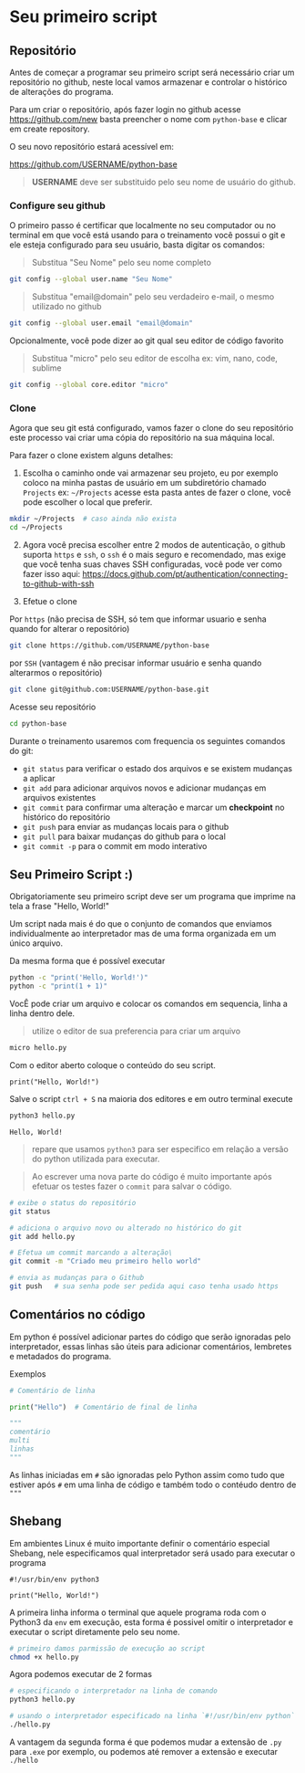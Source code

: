 # Seu primeiro script

## Repositório

Antes de começar a programar seu primeiro script será necessário criar um
repositório no github, neste local vamos armazenar e controlar o histórico
de alterações do programa.

Para um criar o repositório, após fazer login no github acesse https://github.com/new
basta preencher o nome com `python-base` e clicar em create repository.

O seu novo repositório estará acessível em:

https://github.com/USERNAME/python-base

> **USERNAME** deve ser substituido pelo seu nome de usuário do github.

### Configure seu github

O primeiro passo é certificar que localmente no seu computador ou no terminal
em que você está usando para o treinamento você possui o git e ele esteja
configurado para seu usuário, basta digitar os comandos:

> Substitua "Seu Nome" pelo seu nome completo

```bash
git config --global user.name "Seu Nome"
```

> Substitua "email@domain" pelo seu verdadeiro e-mail, o mesmo utilizado no github

```bash
git config --global user.email "email@domain"
```

Opcionalmente, você pode dizer ao git qual seu editor de código favorito

> Substitua "micro" pelo seu editor de escolha ex: vim, nano, code, sublime
 
```bash
git config --global core.editor "micro"
```

### Clone

Agora que seu git está configurado, vamos fazer o clone do seu repositório
este processo vai criar uma cópia do repositório na sua máquina local.

Para fazer o clone existem alguns detalhes:

1. Escolha o caminho onde vai armazenar seu projeto, eu por exemplo coloco na
minha pastas de usuário em um subdiretório chamado `Projects` ex: `~/Projects`
acesse esta pasta antes de fazer o clone, você pode escolher o local que preferir.

```bash
mkdir ~/Projects  # caso ainda não exista
cd ~/Projects
```

2. Agora você precisa escolher entre 2 modos de autenticação, o github suporta
`https` e `ssh`, o `ssh` é o mais seguro e recomendado, mas exige que você tenha
suas chaves SSH configuradas, você pode ver como fazer isso aqui:
 https://docs.github.com/pt/authentication/connecting-to-github-with-ssh

3. Efetue o clone

Por `https` (não precisa de SSH, só tem que informar usuario e senha quando for alterar o repositório)

```bash
git clone https://github.com/USERNAME/python-base
```

por `SSH` (vantagem é não precisar informar usuário e senha quando alterarmos o repositório)
```bash
git clone git@github.com:USERNAME/python-base.git
```

Acesse seu repositório

```bash
cd python-base
```

Durante o treinamento usaremos com frequencia os seguintes comandos do git:

- `git status` para verificar o estado dos arquivos e se existem mudanças a aplicar
- `git add` para adicionar arquivos novos e adicionar mudanças em arquivos existentes
- `git commit` para confirmar uma alteração e marcar um __checkpoint__ no histórico do repositório
- `git push` para enviar as mudanças locais para o github
- `git pull` para baixar mudanças do github para o local
- `git commit -p` para o commit em modo interativo

## Seu Primeiro Script :) 

Obrigatoriamente seu primeiro script deve ser um programa que imprime na tela 
a frase "Hello, World!"

Um script nada mais é do que o conjunto de comandos que enviamos individualmente
ao interpretador mas de uma forma organizada em um único arquivo.

Da mesma forma que é possível executar

```bash
python -c "print('Hello, World!')"
python -c "print(1 + 1)"
```

VocÊ pode criar um arquivo e colocar os comandos em sequencia, linha a linha 
dentro dele.

> utilize o editor de sua preferencia para criar um arquivo

```bash
micro hello.py
``` 

Com o editor aberto coloque o conteúdo do seu script.

```py=
print("Hello, World!")
```

Salve o script `ctrl + S` na maioria dos editores e em outro terminal execute

```bash
python3 hello.py
```
`Hello, World!`

> repare que usamos `python3` para ser especifico em relação a versão do python 
utilizada para executar.
 
> Ao escrever uma nova parte do código é muito importante após efetuar os testes 
> fazer o `commit` para salvar o código.

```bash
# exibe o status do repositório
git status

# adiciona o arquivo novo ou alterado no histórico do git
git add hello.py

# Efetua um commit marcando a alteração\
git commit -m "Criado meu primeiro hello world"

# envia as mudanças para o Github
git push   # sua senha pode ser pedida aqui caso tenha usado https
```

## Comentários no código

Em python é possível adicionar partes do código que serão ignoradas pelo
interpretador, essas linhas são úteis para adicionar comentários, lembretes e
metadados do programa.

Exemplos

```py
# Comentário de linha

print("Hello")  # Comentário de final de linha

"""
comentário 
multi
linhas
"""
```

As linhas iniciadas em `#` são ignoradas pelo Python
assim como tudo que estiver após `#` em uma linha de código
e também todo o contéudo dentro de `"""`


## Shebang

Em ambientes Linux é muito importante definir o comentário especial
Shebang, nele especificamos qual interpretador será usado para
executar o programa

```py=
#!/usr/bin/env python3

print("Hello, World!")
```

A primeira linha informa o terminal que aquele programa roda com o Python3 da `env`
em execução, esta forma é possivel omitir o interpretador e executar o script
diretamente pelo seu nome.

```bash
# primeiro damos parmissão de execução ao script
chmod +x hello.py
```

Agora podemos executar de 2 formas

```bash
# especificando o interpretador na linha de comando
python3 hello.py
```

```bash
# usando o interpretador especificado na linha `#!/usr/bin/env python`
./hello.py
```

A vantagem da segunda forma é que podemos mudar a extensão de `.py` para `.exe`
por exemplo, ou podemos até remover a extensão e executar `./hello`
